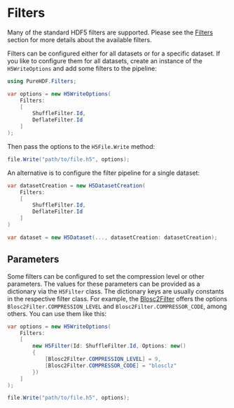 # Filters

Many of the standard HDF5 filters are supported. Please see the [Filters](../filters.md) section for more details about the available filters.

Filters can be configured either for all datasets or for a specific dataset. If you like to configure them for all datasets, create an instance of the `H5WriteOptions` and add some filters to the pipeline:

```cs
using PureHDF.Filters;

var options = new H5WriteOptions(
    Filters:
    [
        ShuffleFilter.Id,
        DeflateFilter.Id
    ]
);
```

Then pass the options to the `H5File.Write` method:

```cs
file.Write("path/to/file.h5", options);
```

An alternative is to configure the filter pipeline for a single dataset:

```cs
var datasetCreation = new H5DatasetCreation(
    Filters:
    [
        ShuffleFilter.Id,
        DeflateFilter.Id
    ]
)

var dataset = new H5Dataset(..., datasetCreation: datasetCreation);
```

## Parameters

Some filters can be configured to set the compression level or other parameters. The values for these parameters can be provided as a dictionary via the `H5Filter` class. The dictionary keys are usually constants in the respective filter class. For example, the [Blosc2Filter](https://www.nuget.org/packages/PureHDF.Filters.Blosc2) offers the options `Blosc2Filter.COMPRESSION_LEVEL` and `Blosc2Filter.COMPRESSOR_CODE`, among others. You can use them like this:


```cs
var options = new H5WriteOptions(
    Filters:
    [
        new H5Filter(Id: ShuffleFilter.Id, Options: new() 
        { 
            [Blosc2Filter.COMPRESSION_LEVEL] = 9,
            [Blosc2Filter.COMPRESSOR_CODE] = "blosclz"
        })
    ]
);

file.Write("path/to/file.h5", options);
```